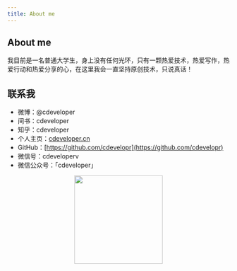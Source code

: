 ```yaml
---
title: About me
---
```


## About me
我目前是一名普通大学生，身上没有任何光环，只有一颗热爱技术，热爱写作，热爱行动和热爱分享的心，在这里我会一直坚持原创技术，只说真话！

## 联系我
- 微博：@cdeveloper
- 间书：cdeveloper
- 知乎：cdeveloper
- 个人主页：[cdeveloper.cn](http://cdeveloper.cn)
- GitHub：[https://github.com/cdevelopr](https://github.com/cdevelopr)
- 微信号：cdeveloperv
- 微信公众号：「cdeveloper」

<div  align="center">
<img src="http://cdeveloper.cn/images/wechart.jpg" width = "200" height = "200"/>

